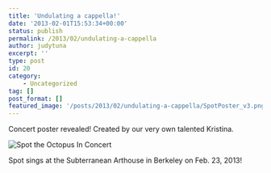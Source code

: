 ```yaml
---
title: 'Undulating a cappella!'
date: '2013-02-01T15:53:34+00:00'
status: publish
permalink: /2013/02/undulating-a-cappella
author: judytuna
excerpt: ''
type: post
id: 20
category:
    - Uncategorized
tag: []
post_format: []
featured_image: '/posts/2013/02/undulating-a-cappella/SpotPoster_v3.png'
---
```

Concert poster revealed! Created by our very own talented Kristina.

![Spot the Octopus In Concert](SpotPoster_v3.png)

Spot sings at the Subterranean Arthouse in Berkeley on Feb. 23, 2013!
